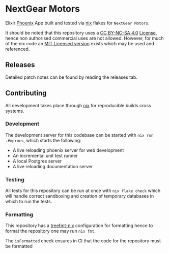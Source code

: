 # NextGear Motors

Elixir [Phoenix](https://www.phoenixframework.org/) App built and tested via [nix](https://nixos.org/) flakes for `NextGear Motors`.

It should be noted that this repository uses a [CC BY-NC-SA 4.0](https://subjectguides.york.ac.uk/creative-commons/by-nc-sa) [License](./LICENSE.txt), hence non authorised commercial uses are not allowed. However, for much of the nix code an [MIT Licensed version](https://github.com/baileyluTCD/elixir-blueprint) exists which may be used and referenced.

## Releases

Detailed patch notes can be found by reading the releases tab.

## Contributing

All development takes place through [nix](https://nixos.org/) for reproducible builds cross systems.

### Development

The development server for this codebase can be started with `nix run .#mprocs`, which starts the following:

- A live reloading phoenix server for web development
- An incremental unit test runner
- A local Postgres server
- A live reloading documentation server

### Testing

All tests for this repository can be run at once with `nix flake check` which will handle correct sandboxing and creation of temporary databases in which to run the tests.

### Formatting

This repository has a [treefmt-nix](https://github.com/numtide/treefmt-nix) configuration for formatting hence to format the repository one may run `nix fmt`.

The `isFormatted` check ensures in CI that the code for the repository must be formatted
